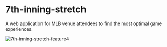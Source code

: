 # 7th-inning-stretch
A web application for MLB venue attendees to find the most optimal game experiences.

![7th-inning-stretch-feature4](https://user-images.githubusercontent.com/24904243/28480828-53c2c1b4-6e17-11e7-8fbb-128004b5abe7.gif)
